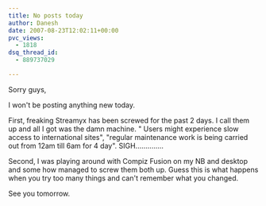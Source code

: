 ```yaml
---
title: No posts today
author: Danesh
date: 2007-08-23T12:02:11+00:00
pvc_views:
  - 1818
dsq_thread_id:
  - 889737029

---
```

Sorry guys,

I won't be posting anything new today.

First, freaking Streamyx has been screwed for the past 2 days. I call them up and all I got was the damn machine. " Users might experience slow access to international sites", "regular maintenance work is being carried out from 12am till 6am for 4 day". SIGH..............

Second, I was playing around with Compiz Fusion on my NB and desktop and some how managed to screw them both up. Guess this is what happens when you try too many things and can't remember what you changed.

See you tomorrow.